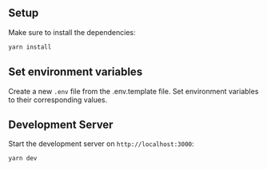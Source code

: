 ## Setup

Make sure to install the dependencies:

```bash
yarn install
```

## Set environment variables

Create a new `.env` file from the .env.template file. Set environment variables to their corresponding values.

## Development Server

Start the development server on `http://localhost:3000`:

```bash
yarn dev
```
